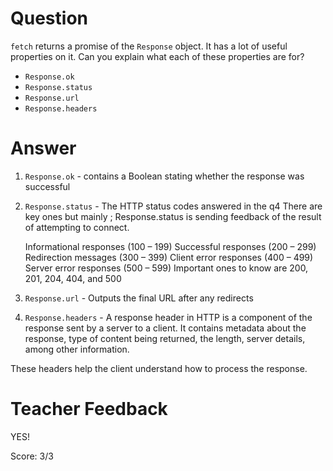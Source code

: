 # Question

`fetch` returns a promise of the `Response` object. It has a lot of useful properties on it. Can you explain what each of these properties are for?

- `Response.ok`
- `Response.status`
- `Response.url`
- `Response.headers`

# Answer

1. `Response.ok` - contains a Boolean stating whether the response was successful

2. `Response.status` - The HTTP status codes answered in the q4
   There are key ones but mainly ; Response.status is sending feedback of the result of attempting to connect.

   Informational responses (100 – 199)
   Successful responses (200 – 299)
   Redirection messages (300 – 399)
   Client error responses (400 – 499)
   Server error responses (500 – 599)
   Important ones to know are 200, 201, 204, 404, and 500

3. `Response.url` -
   Outputs the final URL after any redirects
4. `Response.headers` -
   A response header in HTTP is a component of the response sent by a server to a client. It contains metadata about the response, type of content being returned, the length, server details, among other information.

These headers help the client understand how to process the response.

# Teacher Feedback

YES!

Score: 3/3